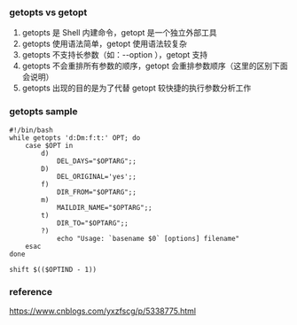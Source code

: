 

### getopts vs getopt

1. getopts 是 Shell 内建命令，getopt 是一个独立外部工具
2. getopts 使用语法简单，getopt 使用语法较复杂
3. getopts 不支持长参数（如：--option ），getopt 支持
4. getopts 不会重排所有参数的顺序，getopt 会重排参数顺序（这里的区别下面会说明）
5. getopts 出现的目的是为了代替 getopt 较快捷的执行参数分析工作

### getopts sample

```shell script
#!/bin/bash
while getopts 'd:Dm:f:t:' OPT; do
    case $OPT in
        d)
            DEL_DAYS="$OPTARG";;
        D)
            DEL_ORIGINAL='yes';;
        f)
            DIR_FROM="$OPTARG";;
        m)
            MAILDIR_NAME="$OPTARG";;
        t)
            DIR_TO="$OPTARG";;
        ?)
            echo "Usage: `basename $0` [options] filename"
    esac
done
  
shift $(($OPTIND - 1))
```

### reference

https://www.cnblogs.com/yxzfscg/p/5338775.html